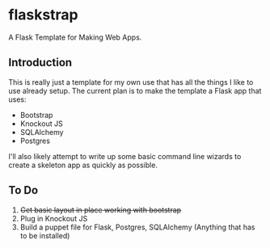 flaskstrap
==========

A Flask Template for Making Web Apps.

Introduction
------------
This is really just a template for my own use that has all the things I like to use already setup.
The current plan is to make the template a Flask app that uses:
* Bootstrap
* Knockout JS
* SQLAlchemy
* Postgres

I'll also likely attempt to write up some basic command line wizards to create a skeleton app as
quickly as possible.

To Do
-----
1. ~~Get basic layout in place working with bootstrap~~
2. Plug in Knockout JS
3. Build a puppet file for Flask, Postgres, SQLAlchemy (Anything that has to be installed)
